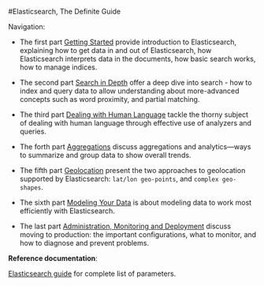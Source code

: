 #Elasticsearch, The Definite Guide

Navigation:

  - The first part [Getting Started]() provide introduction to Elasticsearch, explaining how to get data in and out of Elasticsearch, how Elasticsearch interprets data in the documents, how basic search works, how to manage indices.

  - The second part [Search in Depth]() offer a deep dive into search - how to index and query data to allow understanding about more-advanced concepts such as word proximity, and partial matching.

  - The third part [Dealing with Human Language]() tackle the thorny subject of dealing with human language through effective use of analyzers and queries.

  - The forth part [Aggregations]() discuss aggregations and analytics—ways to summarize and group data to show overall trends.

  - The fifth part [Geolocation]() present the two approaches to geolocation supported by Elasticsearch: `lat/lon geo-points`, and `complex geo-shapes`.

  - The sixth part [Modeling Your Data]() is about modeling data to work most efficiently with Elasticsearch.

  - The last part [Administration, Monitoring and Deployment]() discuss moving to production: the important configurations, what to monitor, and how to diagnose and prevent problems.


**Reference documentation**:

[Elasticsearch guide](http://www.elasticsearch.org/guide/) for complete list of parameters.
